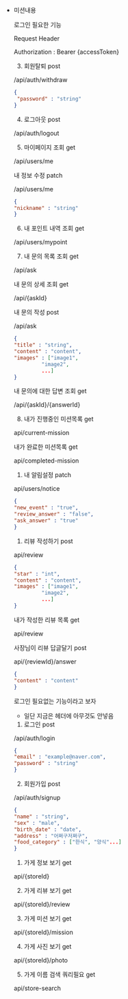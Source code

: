 - 미션내용
    
    로그인 필요한 기능
    
    Request Header
    
    Authorization : Bearer {accessToken}
    
    3. 회원탈퇴   post
    
    /api/auth/withdraw   
    
    ```json
    {
     "password" : "string"
    }
    ```
    
    4. 로그아웃  post
    
    /api/auth/logout
    
    5. 마이페이지 조회  get
    
    /api/users/me
    
    내 정보 수정  patch
    
    /api/users/me
    
    ```json
    {
    "nickname" : "string"
    }
    ```
    
    6. 내 포인트 내역 조회  get
    
    /api/users/mypoint
    
    7. 내 문의 목록 조회  get
    
    /api/ask
    
    내 문의 상세 조회  get
    
    /api/{askId}
    
    내 문의 작성  post
    
    /api/ask
    
    ```json
    {
    "title" : "string",
    "content" : "content",
    "images" : ["image1",
             "image2",
             ...]
    }
    ```
    
    내 문의에 대한 답변 조회  get
    
    /api/{askId}/{answerId}
    
    8. 내가 진행중인 미션목록 get
    
    api/current-mission
    
    내가 완료한 미션목록 get
    
    api/completed-mission
    
    1. 내 알림설정  patch
    
    api/users/notice
    
    ```json
    {
    "new_event" : "true",
    "review_answer" : "false",
    "ask_answer" : "true"
    }
    ```
    
    1. 리뷰 작성하기  post
    
    api/review
    
    ```json
    {
    "star" : "int",
    "content" : "content",
    "images" : ["image1",
             "image2",
             ...]
    }
    ```
    
    내가 작성한 리뷰 목록 get
    
    api/review 
    
    사장님이 리뷰 답글달기  post
    
    api/{reviewId}/answer
    
    ```json
    {
    "content" : "content"
    }
    ```
    
    로그인 필요없는 기능이라고 보자
    
    - 일단 지금은 헤더에 아무것도 안넣음
    
    1. 로그인  post
    
    /api/auth/login
    
    ```json
    {
    "email" : "example@naver.com",
    "password" : "string"
    }
    ```
    
    2. 회원가입  post
    
    /api/auth/signup
    
    ```json
    {
    "name" : "string",
    "sex" : "male",
    "birth_date" : "date",
    "address" : "어쩌구저쩌구",
    "food_category" : ["한식", "양식"...]
    }
    ```
    
    1. 가게 정보 보기  get
    
    api/{storeId}
    
    2. 가게 리뷰 보기  get
    
    api/{storeId}/review 
    
    3. 가게 미션 보기  get
    
    api/{storeId}/mission
    
    4. 가게 사진 보기  get
    
    api/{storeId}/photo
    
    5. 가게 이름 검색 쿼리필요  get
    
    api/store-search